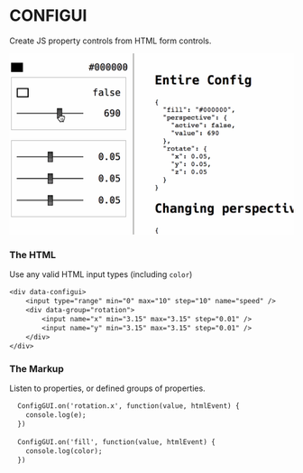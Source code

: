 # CONFIGUI

Create JS property controls from HTML form controls.

![Example](assets/example.gif "Example")


### The HTML
Use any valid HTML input types (including `color`)

```
<div data-configui>
	<input type="range" min="0" max="10" step="10" name="speed" />
	<div data-group="rotation">
		<input name="x" min="3.15" max="3.15" step="0.01" />
		<input name="y" min="3.15" max="3.15" step="0.01" />
	</div>
</div>
```

### The Markup
Listen to properties, or defined groups of properties.

```
  ConfigGUI.on('rotation.x', function(value, htmlEvent) {
    console.log(e);
  })

  ConfigGUI.on('fill', function(value, htmlEvent) {
    console.log(color);
  })
```
